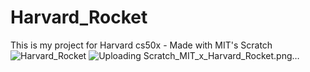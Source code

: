 # Harvard_Rocket
This is my project for Harvard cs50x - Made with MIT's Scratch
![Harvard_Rocket](https://github.com/iCanKindOfCodeOnAGoodDay/Harvard_Rocket/assets/23462031/c08430f1-2b68-4b80-a764-6cf33599e167)
![Uploading Scratch_MIT_x_Harvard_Rocket.png…]()
